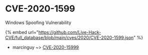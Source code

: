 # CVE-2020-1599

Windows Spoofing Vulnerability

{% embed url="https://github.com/Live-Hack-CVE/full_database/blob/main/cves/2020/CVE-2020-1599.json" %}


* marcinguy ~> [CVE-2020-15999](https://www.alice-snow.ru/2020/database/cve-2020-1599/cve-2020-15999-marcinguy)